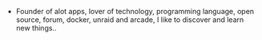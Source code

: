 - Founder of alot apps, lover of technology, programming language, open source, forum, docker, unraid and arcade, I like to discover and learn new things..
  <br>















































































































































































































































































































































































































































































































































































































